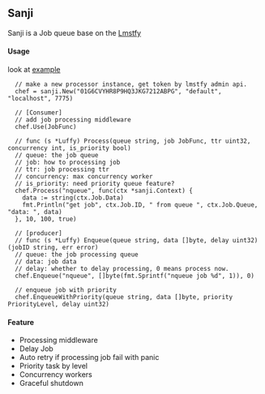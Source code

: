 ## Sanji

Sanji is a Job queue base on the [Lmstfy](https://github.com/bitleak/lmstfy)

#### Usage

look at [example](https://github.com/xEasy/sanji/tree/main/example)

```golang
  // make a new processor instance, get token by lmstfy admin api.
  chef = sanji.New("01G6CVYHR8P9HQ3JKG7212ABPG", "default", "localhost", 7775)

  // [Consumer]
  // add job processing middleware
  chef.Use(JobFunc)

  // func (s *Luffy) Process(queue string, job JobFunc, ttr uint32, concurrency int, is_priority bool)
  // queue: the job queue
  // job: how to processing job
  // ttr: job processing ttr
  // concurrency: max concurrency worker
  // is_priority: need priority queue feature?
  chef.Process("nqueue", func(ctx *sanji.Context) {
    data := string(ctx.Job.Data)
    fmt.Println("get job", ctx.Job.ID, " from queue ", ctx.Job.Queue, "data: ", data)
  }, 10, 100, true)
  
  // [producer]
  // func (s *Luffy) Enqueue(queue string, data []byte, delay uint32) (jobID string, err error)
  // queue: the job processing queue
  // data: job data
  // delay: whether to delay processing, 0 means process now.
  chef.Enqueue("nqueue", []byte(fmt.Sprintf("nqueue job %d", 1)), 0)
  
  // enqueue job with priority
  chef.EnqueueWithPriority(queue string, data []byte, priority PriorityLevel, delay uint32)
```

#### Feature

- Processing middleware
- Delay Job
- Auto retry if processing job fail with panic
- Priority task by level
- Concurrency workers
- Graceful shutdown
